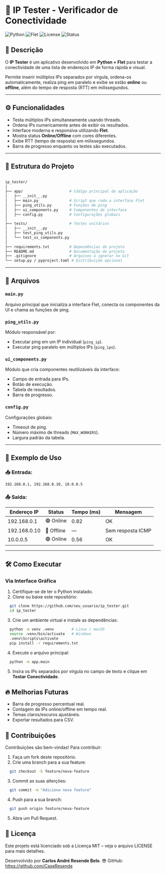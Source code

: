# 📝 IP Tester - Verificador de Conectividade

![Python](https://img.shields.io/badge/Python-3.13%2B-blue?logo=python&logoColor=white)
![Flet](https://img.shields.io/badge/Flet-Framework-orange)
![License](https://img.shields.io/badge/License-MIT-green)
![Status](https://img.shields.io/badge/Status-Ativo-success)

## 📌 Descrição
O **IP Tester** é um aplicativo desenvolvido em **Python + Flet** para testar a conectividade de uma lista de endereços IP de forma rápida e visual.  

Permite inserir múltiplos IPs separados por vírgula, ordena-os automaticamente, realiza ping em paralelo e exibe se estão **online** ou **offline**, além do tempo de resposta (RTT) em milissegundos.

---

## ⚙️ Funcionalidades
- Testa múltiplos IPs simultaneamente usando threads.
- Ordena IPs numericamente antes de exibir os resultados.
- Interface moderna e responsiva utilizando **Flet**.
- Mostra status **Online/Offline** com cores diferentes.
- Exibe RTT (tempo de resposta) em milissegundos.
- Barra de progresso enquanto os testes são executados.

---

## 📂 Estrutura do Projeto


```bash

ip_tester/
│
├── app/                     # Código principal da aplicação
│   ├── __init__.py
│   ├── main.py              # Script que roda a interface Flet
│   ├── ping_utils.py        # Funções de ping
│   ├── ui_components.py     # Componentes de interface
│   ├── config.py            # Configurações globais
│
├── tests/                   # Testes unitários
│   ├── __init__.py
│   ├── test_ping_utils.py
│   └── test_ui_components.py
│
├── requirements.txt         # Dependências do projeto
├── README.md                # Documentação do projeto
├── .gitignore               # Arquivos a ignorar no Git
└── setup.py / pyproject.toml # Distribuição opcional
```

---

## 📂 Arquivos
### `main.py`
Arquivo principal que inicializa a interface Flet, conecta os componentes da UI e chama as funções de ping.

### `ping_utils.py`
Módulo responsável por:
- Executar ping em um IP individual (`ping_ip`).
- Executar ping paralelo em múltiplos IPs (`ping_ips`).

### `ui_components.py`
Módulo que cria componentes reutilizáveis da interface:
- Campo de entrada para IPs.
- Botão de execução.
- Tabela de resultados.
- Barra de progresso.

### `config.py`
Configurações globais:
- Timeout de ping.
- Número máximo de threads (`MAX_WORKERS`).
- Largura padrão da tabela.

---

## 🚀 Exemplo de Uso
### 📥 Entrada:
`192.168.0.1, 192.168.0.10, 10.0.0.5`


### 📤 Saída:
| Endereço IP | Status       | Tempo (ms) | Mensagem          |
|------------|-------------|------------|-----------------|
| 192.168.0.1 | 🟢 Online   | 0.82       | OK               |
| 192.168.0.10| 🔴 Offline  | —          | Sem resposta ICMP|
| 10.0.0.5   | 🟢 Online   | 0.56       | OK               |

---

## 🛠 Como Executar

### Via Interface Gráfica
1. Certifique-se de ter o Python instalado.
2. Clone ou baixe este repositório:
```bash
  git clone https://github.com/seu_usuario/ip_tester.git
  cd ip_tester
```
3. Crie um ambiente virtual e instale as dependências:
```bash
  python -m venv .venv        # Linux / macOS
  source .venv/bin/activate   # Windows
  .venv\Scripts\activate
  pip install -r requirements.txt
```
4. Execute o arquivo principal:
```bash
  python -m app.main
```
5. Insira os IPs separados por vírgula no campo de texto e clique em **Testar Conectividade**.

## 🔥 Melhorias Futuras
- Barra de progresso percentual real.
- Contagem de IPs online/offline em tempo real.
- Temas claros/escuros ajustáveis.
- Exportar resultados para CSV.

## 🤝 Contribuições
Contribuições são bem-vindas! Para contribuir:
1. Faça um fork deste repositório.
2. Crie uma branch para a sua feature:
```bash
  git checkout -b feature/nova-feature
```
3. Commit as suas alterções:
```bash
  git commit -m "Adiciona nova feature"
```
4. Push para a sua branch:
```bash
  git push origin feature/nova-feature
```
5. Abra um Pull Request.

## 📜 Licença
Este projeto está licenciado sob a Licença MIT – veja o arquivo LICENSE para mais detalhes.

Desenvolvido por **Carlos André Resende Belo**. 😎
GitHub: https://github.com/CaseResende